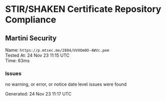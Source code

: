 # STIR/SHAKEN Certificate Repository Compliance

## Martini Security

Name: `https://p.mtsec.me/2884/UVXOm0O-4WVc.pem`\
Tested At: 24 Nov 23 11:15 UTC\
Time: 63ms

### Issues

no warning, or error, or notice date level issues were found

Generated: 24 Nov 23 11:17 UTC